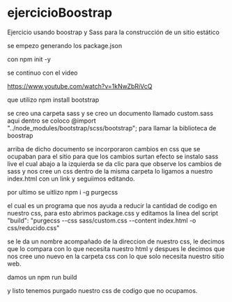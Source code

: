 # ejercicioBoostrap
Ejercicio usando boostrap y Sass para la construcción de un sitio estático


se empezo generando los package.json

con npm init -y

se continuo con el video

https://www.youtube.com/watch?v=1kNwZbRiVcQ

que utilizo
npm install bootstrap

se creo una carpeta sass y se creo un documento llamado custom.sass aqui dentro se coloco
@import "../node_modules/bootstrap/scss/bootstrap";
para llamar la biblioteca de boostrap

arriba de dicho documento se incorporaron cambios en css que se ocupaban para el sitio para que los cambios surtan efecto
se instalo sass live el cual abajo a la izquierda se da clic para que observe los cambios de sass y nos cree un css dentro de la misma carpeta
lo ligamos a nuestro index.html con un link y seguiimos editando.

por ultimo se uitlizo
npm i -g purgecss

el cual es un programa que nos ayuda a reducir la cantidad de codigo en nuestro css, para esto
abrimos package.css y editamos la linea del script
"build": "purgecss --css sass/custom.css --content index.html -o css/reducido.css"

se le da un nombre acompañado de la direccion de nuestro css, le decimos que lo compara con lo que necesita nuestro html y despues
le decimos que nos cree uno nuevo en la carpeta css con lo que solo necesita nuestro sitio web.

damos un
npm run build

y listo tenemos purgado nuestro css de codigo que no ocupamos.
